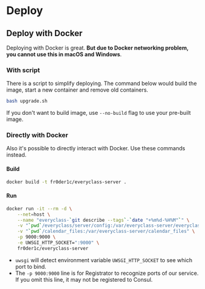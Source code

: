 # Deploy

## Deploy with Docker
Deploying with Docker is great. **But due to Docker networking problem, you cannot use this in macOS and Windows**.

### With script
There is a script to simplify deploying. The command below would build the image, start a new container and remove old containers.
```bash
bash upgrade.sh
```

If you don't want to build image, use `--no-build` flag to use your pre-built image.

### Directly with Docker
Also it's possible to directly interact with Docker. Use these commands instead.

#### Build
```bash
docker build -t fr0der1c/everyclass-server .
```

#### Run
```bash
docker run -it --rm -d \
    --net=host \
    --name "everyclass-`git describe --tags`-`date "+%m%d-%H%M"`" \
    -v "`pwd`/everyclass/server/config:/var/everyclass-server/everyclass/server/config" \
    -v "`pwd`/calendar_files:/var/everyclass-server/calendar_files" \
    -p 9000:9000 \
    -e UWSGI_HTTP_SOCKET=":9000" \
    fr0der1c/everyclass-server
```

- `uwsgi` will detect environment variable `UWSGI_HTTP_SOCKET` to see which port to bind.
- The `-p 9000:9000` line is for Registrator to recognize ports of our service. If you omit this line, it may not be registered to Consul.